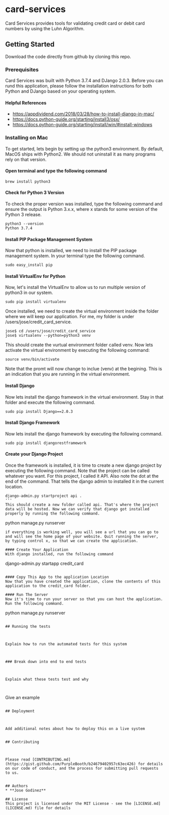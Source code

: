 # card-services

Card Services provides tools for validating credit card or debit card numbers by using the Luhn Algorithm.

## Getting Started

Download the code directly from github by cloning this repo.

### Prerequisites

Card Services was built with Python 3.7.4 and DJango 2.0.3. Before you can rund this application, please follow the installation instructions for both Python and DJango based on your operating system.

#### Helpful References
  * https://appdividend.com/2018/03/28/how-to-install-django-in-mac/
  * https://docs.python-guide.org/starting/install3/osx/
  * https://docs.python-guide.org/starting/install/win/#install-windows

### Installing on Mac
To get started, lets begin by setting up the python3 environment. By default, MacOS ships with Python2. We should not uninstall it as many programs rely on that version.

#### Open terminal and type the following command

```
brew install python3
```
#### Check for Python 3 Version
To check the proper version was installed, type the following command and ensure the output is Python 3.x.x, where x stands for some version of the Python 3 release.

```
python3 --version
Python 3.7.4

```

#### Install PIP Package Management System
Now that python is installed, we need to install the PIP package management system. In your terminal type the following command.
```
sudo easy_install pip
```

#### Install VirtualEnv for Python
Now, let's install the VirtualEnv to allow us to run multiple version of python3 in our system.
```
sudo pip install virtualenv
```

Once installed, we need to create the virtual environment inside the folder where we will keep our application. For me, my folder is under /users/jose/credit_card_service. 

```
jose$ cd /users/jose/credit_card_service
jose$ virtualenv --python=python3 venv
```
This should create the vurtual environment folder called venv. Now lets activate the virtual environment by executing the following command:
```
source venv/bin/activate
```
Note that the promt will now change to inclue (venv) at the begining. This is an indication that you are running in the virtual environment.

#### Install Django
Now lets install the django framework in the virtual environment. Stay in that folder and execute the following command.
```
sudo pip install Django==2.0.3
```

#### Install Django Framework
Now lets install the django framework by executing the following command.
```
sudo pip install djangorestframework
```

#### Create your Django Project
Once the framework is installed, it is time to create a new django project by executing the following command. Note that the project can be called whatever you want. For this project, I called it API. Also note the dot at the end of the command. That tells the django admin to installed it in the current location.
```
django-admin.py startproject api .
'''
This should create a new folder called api. That's where the project data will be hosted. Now we can verify that django got installed properly by running the following command.
```
python manage.py runserver
```
if everything is working well, you will see a url that you can go to and will see the home page of your website. Quit running the server, by typing control x, so that we can create the application.

#### Create Your Application
With django installed, run the following command
```
django-admin.py startapp credit_card
```

#### Copy This App to the application Location
Now that you have created the application, clone the contents of this application to the credit_card folder.

#### Run The Server
Now it's time to run your server so that you can host the application. Run the following command.
```
python manage.py runserver
```

## Running the tests

  

Explain how to run the automated tests for this system

  

### Break down into end to end tests

  

Explain what these tests test and why

  

```

Give an example

```

## Deployment

  

Add additional notes about how to deploy this on a live system
  

## Contributing

  

Please read [CONTRIBUTING.md](https://gist.github.com/PurpleBooth/b24679402957c63ec426) for details on our code of conduct, and the process for submitting pull requests to us.
  

## Authors
* **Jose Godinez** 

## License
This project is licensed under the MIT License - see the [LICENSE.md](LICENSE.md) file for details
